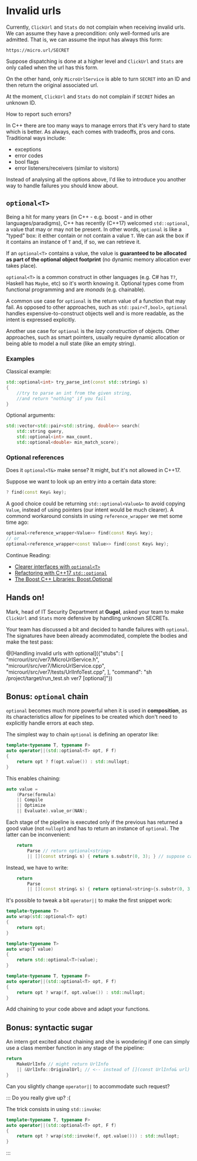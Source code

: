 # Invalid urls

Currently, `ClickUrl` and `Stats` do not complain when receiving invalid urls. We can assume they have a precondition: only well-formed urls are admitted. That is, we can assume the input has always this form:

```
https://micro.url/SECRET
```

Suppose dispatching is done at a higher level and `ClickUrl` and `Stats` are only called when the url has this form.

On the other hand, only `MicroUrlService` is able to turn `SECRET` into an ID and then return the original associated url.

At the moment, `ClickUrl` and `Stats` do not complain if `SECRET` hides an unknown ID.

How to report such errors?

In C++ there are too many ways to manage errors that it's very hard to state which is better. As always, each comes with tradeoffs, pros and cons. Traditional ways include:

* exceptions
* error codes
* bool flags
* error listeners/receivers (similar to visitors)

Instead of analysing all the options above, I'd like to introduce you another way to handle failures you should know about.

## `optional<T>`

Being a hit for many years (in C++ - e.g. boost - and in other languages/paradigms), C++ has recently (C++17) welcomed `std::optional`, a value that may or may not be present. In other words, `optional` is like a "typed" box: it either contain or not contain a value `T`. We can ask the box if it contains an instance of `T` and, if so, we can retrieve it.

If an `optional<T>` contains a value, the value is **guaranteed to be allocated as part of the optional object footprint** (no dynamic memory allocation ever takes place).

`optional<T>` is a common construct in other languages (e.g. C# has `T?`, Haskell has `Maybe`, etc) so it's worth knowing it. Optional types come from functional programming and are *monads* (e.g. chainable).

A common use case for `optional` is the return value of a function that may fail. As opposed to other approaches, such as `std::pair<T,bool>`, `optional` handles expensive-to-construct objects well and is more readable, as the intent is expressed explicitly.

Another use case for `optional` is the *lazy construction* of objects. Other approaches, such as smart pointers, usually require dynamic allocation or being able to model a null state (like an empty string).

### Examples

Classical example:

```cpp
std::optional<int> try_parse_int(const std::string& s)
{
    //try to parse an int from the given string,
    //and return "nothing" if you fail
}
```

Optional arguments:

```cpp
std::vector<std::pair<std::string, double>> search(
    std::string query,
    std::optional<int> max_count,
    std::optional<double> min_match_score);
```

### Optional references

Does it `optional<T&>` make sense? It might, but it's not allowed in C++17.

Suppose we want to look up an entry into a certain data store:

```cpp
? find(const Key& key);
```

A good choice could be returning `std::optional<Value&>` to avoid copying `Value`, instead of using pointers (our intent would be much clearer). A commond workaround consists in using `reference_wrapper` we met some time ago:

```cpp
optional<reference_wrapper<Value>> find(const Key& key);
// or
optional<reference_wrapper<const Value>> find(const Key& key);
```

Continue Reading:

* [Clearer interfaces with `optional<T>`](https://www.fluentcpp.com/2016/11/24/clearer-interfaces-with-optionalt/)
* [Refactoring with C++17 `std::optional`](https://www.bfilipek.com/2018/04/refactoring-with-c17-stdoptional.html)
* [The Boost C++ Libraries: Boost.Optional](https://theboostcpplibraries.com/boost.optional)

## Hands on!

Mark, head of IT Security Department at **Gugol**, asked your team to make `ClickUrl` and `Stats` more defensive by handling unknown SECRETs.

Your team has discussed a bit and decided to handle failures with `optional`. The signatures have been already acommodated, complete the bodies and make the test pass:

@[Handling invalid urls with optional]({"stubs": [ 
	 "microurl/src/ver7/MicroUrlService.h",
	 "microurl/src/ver7/MicroUrlService.cpp",
	 "microurl/src/ver7/tests/UrlInfoTest.cpp",
	],
	"command": "sh /project/target/run_test.sh ver7 [optional]"})

## Bonus: `optional` chain

`optional` becomes much more powerful when it is used in **composition**, as its characteristics allow for pipelines to be created which don't need to explicitly handle errors at each step.

The simplest way to chain `optional` is defining an operator like:

```cpp
template<typename T, typename F>
auto operator||(std::optional<T> opt, F f)
{
	return opt ? f(opt.value()) : std::nullopt;
}
```

This enables chaining:

```cpp
auto value = 
    (Parse(formula)
    || Compile
    || Optimize
    || Evaluate).value_or(NAN);
```

Each stage of the pipeline is executed only if the previous has returned a good value (not `nullopt`) and has to return an instance of `optional`. The latter can be inconvenient:

```cpp
    return 
        Parse // return optional<string>
        || [](const string& s) { return s.substr(0, 3); } // suppose cannot fail
```

Instead, we have to write:

```cpp
    return 
        Parse
        || [](const string& s) { return optional<string>{s.substr(0, 3)}; } 
```

It's possible to tweak a bit `operator||` to make the first snippet work:

```cpp
template<typename T>
auto wrap(std::optional<T> opt)
{
	return opt;
}

template<typename T>
auto wrap(T value)
{
	return std::optional<T>(value);
}

template<typename T, typename F>
auto operator||(std::optional<T> opt, F f)
{
	return opt ? wrap(f, opt.value()) : std::nullopt;
}
```

Add chaining to your code above and adapt your functions.

## Bonus: syntactic sugar
	
An intern got excited about chaining and she is wondering if one can simply use a class member function in any stage of the pipeline:
	
```cpp	
return 
	MakeUrlInfo // might return UrlInfo
	|| &UrlInfo::OriginalUrl; // <-- instead of [](const UrlInfo& url) { return url.OriginalUrl; };
}
```

Can you slightly change `operator||` to accommodate such request?

::: Do you really give up? :(

The trick consists in using `std::invoke`:

```cpp
template<typename T, typename F>
auto operator||(std::optional<T> opt, F f)
{
	return opt ? wrap(std::invoke(f, opt.value())) : std::nullopt;
}
```
:::